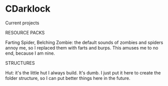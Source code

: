 # CDarklock
Current projects

RESOURCE PACKS

Farting Spider, Belching Zombie: the default sounds of zombies 
and spiders annoy me, so I replaced them with farts and burps. 
This amuses me to no end, because I am nine.

STRUCTURES

Hut: it's the little hut I always build. It's dumb. I just put
it here to create the folder structure, so I can put better things 
here in the future. 